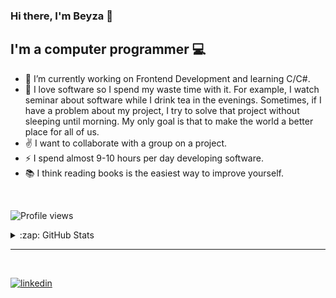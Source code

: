 ### Hi there, I'm Beyza 👋

## I'm a computer programmer :computer:

- 🔭 I’m currently working on Frontend Development and learning C/C#.
- 💬 I love software so I spend my waste time with it. For example, I watch seminar about software while I drink tea in the evenings. Sometimes, if I have a problem about my project, I try to solve that project without sleeping until morning. My only goal is that to make the world a better place for all of us.
- ✌️ I want to collaborate with a group on a project.
- ⚡ I spend almost 9-10 hours per day developing software.
- 📚 I think reading books is the easiest way to improve yourself.

<br />

![Profile views](https://gpvc.arturio.dev/b-tekinli)  


<details>
  
  <summary>:zap: GitHub Stats</summary>
  
 <br />

![Beyza's GitHub stats](https://github-readme-stats.vercel.app/api?username=b-tekinli&show_icons=true&title_color=ff0000&icon_color=ffdf00&text_color=000000&bg_color=ffffff) 

<br />

![GitHub streak stats](https://github-readme-streak-stats.herokuapp.com/?user=b-tekinli)

<br />

![GitHub metrics](https://metrics.lecoq.io/b-tekinli)

<br />

[![Top Langs](https://github-readme-stats.vercel.app/api/top-langs/?username=b-tekinli&langs_count=9)](https://github.com/b-tekinli/github-readme-stats)

<br />

[![trophy](https://github-profile-trophy.vercel.app/?username=b-tekinli)](https://github.com/b-tekinli/github-profile-trophy)

<br />

![GitHub Activity Graph](https://activity-graph.herokuapp.com/graph?username=b-tekinli)

<br />

<a href='https://archiveprogram.github.com/'><img src='https://raw.githubusercontent.com/acervenky/animated-github-badges/master/assets/acbadge.gif' width='40' height='40'></a> <a href='https://docs.github.com/en/developers'><img src='https://raw.githubusercontent.com/acervenky/animated-github-badges/master/assets/devbadge.gif' width='40' height='40'></a> <a href='https://github.com/pricing'><img src='https://raw.githubusercontent.com/acervenky/animated-github-badges/master/assets/pro.gif' width='40' height='40'></a> <a href='https://stars.github.com/'><img src='https://raw.githubusercontent.com/acervenky/animated-github-badges/master/assets/starbadge.gif' width='35' height='35'></a> 

</details>

----------------------------------------------------------------------------------------------------------------------------------------------------------------

<br />

[<img src='https://cdn.jsdelivr.net/npm/simple-icons@3.0.1/icons/linkedin.svg' alt='linkedin' height='40'>](https://www.linkedin.com/in/beyzanur-tekinli-8a1b421a7//)

